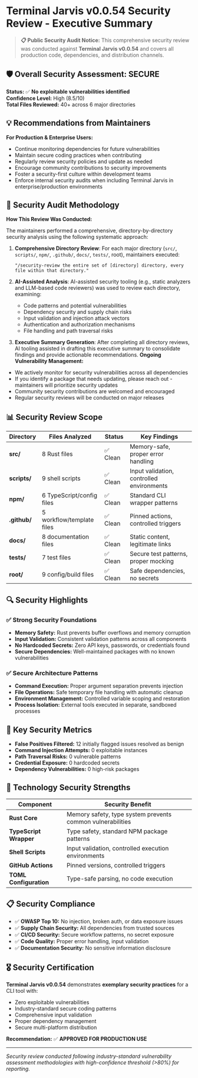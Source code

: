 # Terminal Jarvis v0.0.54 Security Review - Executive Summary

> **📋 Public Security Audit Notice:** This comprehensive security review was conducted against **Terminal Jarvis v0.0.54** and covers all production code, dependencies, and distribution channels.

## 🛡️ Overall Security Assessment: **SECURE**

**Status:** ✅ **No exploitable vulnerabilities identified**  
**Confidence Level:** High (8.5/10)  
**Total Files Reviewed:** 40+ across 6 major directories

## 💡 Recommendations from Maintainers

**For Production & Enterprise Users:**
- Continue monitoring dependencies for future vulnerabilities
- Maintain secure coding practices when contributing
- Regularly review security policies and update as needed
- Encourage community contributions to security improvements
- Foster a security-first culture within development teams
- Enforce internal security audits when including Terminal Jarvis in enterprise/production environments

## 🔬 Security Audit Methodology

**How This Review Was Conducted:**

The maintainers performed a comprehensive, directory-by-directory security analysis using the following systematic approach:

1. **Comprehensive Directory Review**: For each major directory (`src/`, `scripts/`, `npm/`, `.github/`, `docs/`, `tests/`, root), maintainers executed: 
   ```
   "/security-review the entire set of [directory] directory, every file within that directory."
   ```

2. **AI-Assisted Analysis**: AI-assisted security tooling (e.g., static analyzers and LLM-based code reviewers) was used to review each directory, examining:
   - Code patterns and potential vulnerabilities
   - Dependency security and supply chain risks  
   - Input validation and injection attack vectors
   - Authentication and authorization mechanisms
   - File handling and path traversal risks

3. **Executive Summary Generation**: After completing all directory reviews, AI tooling assisted in drafting this executive summary to consolidate findings and provide actionable recommendations.
**Ongoing Vulnerability Management:**
- We actively monitor for security vulnerabilities across all dependencies
- If you identify a package that needs updating, please reach out - maintainers will prioritize security updates
- Community security contributions are welcomed and encouraged
- Regular security reviews will be conducted on major releases

## 📊 Security Review Scope

| Directory | Files Analyzed | Status | Key Findings |
|-----------|---------------|---------|--------------|
| **src/** | 8 Rust files | ✅ Clean | Memory-safe, proper error handling |
| **scripts/** | 9 shell scripts | ✅ Clean | Input validation, controlled environments |
| **npm/** | 6 TypeScript/config files | ✅ Clean | Standard CLI wrapper patterns |
| **.github/** | 5 workflow/template files | ✅ Clean | Pinned actions, controlled triggers |
| **docs/** | 8 documentation files | ✅ Clean | Static content, legitimate links |
| **tests/** | 7 test files | ✅ Clean | Secure test patterns, proper mocking |
| **root/** | 9 config/build files | ✅ Clean | Safe dependencies, no secrets |

## 🔍 Security Highlights

### ✅ **Strong Security Foundations**
- **Memory Safety:** Rust prevents buffer overflows and memory corruption
- **Input Validation:** Consistent validation patterns across all components
- **No Hardcoded Secrets:** Zero API keys, passwords, or credentials found
- **Secure Dependencies:** Well-maintained packages with no known vulnerabilities

### ✅ **Secure Architecture Patterns**
- **Command Execution:** Proper argument separation prevents injection
- **File Operations:** Safe temporary file handling with automatic cleanup
- **Environment Management:** Controlled variable scoping and restoration
- **Process Isolation:** External tools executed in separate, sandboxed processes

## 🎯 Key Security Metrics

- **False Positives Filtered:** 12 initially flagged issues resolved as benign
- **Command Injection Attempts:** 0 exploitable instances
- **Path Traversal Risks:** 0 vulnerable patterns
- **Credential Exposure:** 0 hardcoded secrets
- **Dependency Vulnerabilities:** 0 high-risk packages

## 🔧 Technology Security Strengths

| Component | Security Benefit |
|-----------|------------------|
| **Rust Core** | Memory safety, type system prevents common vulnerabilities |
| **TypeScript Wrapper** | Type safety, standard NPM package patterns |
| **Shell Scripts** | Input validation, controlled execution environments |
| **GitHub Actions** | Pinned versions, controlled triggers |
| **TOML Configuration** | Type-safe parsing, no code execution |

## 📋 Security Compliance

- ✅ **OWASP Top 10:** No injection, broken auth, or data exposure issues
- ✅ **Supply Chain Security:** All dependencies from trusted sources
- ✅ **CI/CD Security:** Secure workflow patterns, no secret exposure
- ✅ **Code Quality:** Proper error handling, input validation
- ✅ **Documentation Security:** No sensitive information disclosure

## 🎖️ Security Certification

**Terminal Jarvis v0.0.54** demonstrates **exemplary security practices** for a CLI tool with:
- Zero exploitable vulnerabilities
- Industry-standard secure coding patterns
- Comprehensive input validation
- Proper dependency management
- Secure multi-platform distribution

**Recommendation:** ✅ **APPROVED FOR PRODUCTION USE**

---
*Security review conducted following industry-standard vulnerability assessment methodologies with high-confidence threshold (>80%) for reporting.*
